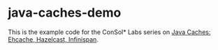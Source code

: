 java-caches-demo
================

This is the example code for the ConSol* Labs series on [Java Caches: Ehcache, Hazelcast, Infinispan](http://labs.consol.de/java-caches/).


